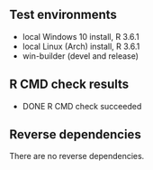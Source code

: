 ## Test environments
* local Windows 10 install, R 3.6.1
* local Linux (Arch) install, R 3.6.1
* win-builder (devel and release)

## R CMD check results

* DONE
R CMD check succeeded

## Reverse dependencies

There are no reverse dependencies.
